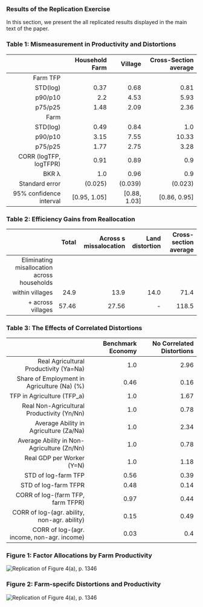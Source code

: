 ### Results of the Replication Exercise
In this section, we present the all replicated results displayed in the main text of the paper. 

### Table 1: Mismeasurement in Productivity and Distortions

|                         | **Household Farm** | **Village**  | **Cross-Section average** |
|------------------------:|-------------------:|-------------:|--------------------------:|
| Farm TFP                                                                                |
| STD(log)                | 0.37               | 0.68         | 0.81                      |
| p90/p10                 | 2.2                | 4.53         | 5.93                      |
| p75/p25                 | 1.48               | 2.09         | 2.36                      |
| Farm                                                                                    |
| STD(log)                | 0.49               | 0.84         | 1.0                       |
| p90/p10                 | 3.15               | 7.55         | 10.33                     |
| p75/p25                 | 1.77               | 2.75         | 3.28                      |
| CORR (logTFP, logTFPR)  | 0.91               | 0.89         | 0.9                       |
| BKR λ                   | 1.0                | 0.96         | 0.9                       |
| Standard error          | (0.025)            | (0.039)      | (0.023)                   |
| 95% confidence interval | [0.95, 1.05]       | [0.88, 1.03] | [0.86, 0.95]              |

### Table 2: Efficiency Gains from Reallocation
|                                             | **Total** | **Across s missalocation** | **Land distortion** | **Cross-section average** |
|--------------------------------------------:|----------:|---------------------------:|--------------------:|--------------------------:|
| Eliminating misallocation across households                                                                                            |
| within villages                             | 24.9      | 13.9                       | 14.0                | 71.4                      |
| + across villages                           | 57.46     | 27.56                      | -                   | 118.5                     |

### Table 3: The Effects of Correlated Distortions
|                                              | **Benchmark Economy** | **No Correlated Distortions** |
|---------------------------------------------:|----------------------:|------------------------------:|
| Real Agricultural Productivity (Ya=Na)       | 1.0                   | 2.96                          |
| Share of Employment in Agriculture (Na) (%)  | 0.46                  | 0.16                          |
| TFP in Agriculture (TFP\_a)                  | 1.0                   | 1.67                          |
| Real Non-Agricultural Productivity (Yn/Nn)   | 1.0                   | 0.78                          |
| Average Ability in Agriculture (Za/Na)       | 1.0                   | 2.34                          |
| Average Ability in Non-Agriculture (Zn/Nn)   | 1.0                   | 0.78                          |
| Real GDP per Worker (Y=N)                    | 1.0                   | 1.18                          |
| STD of log-farm TFP                          | 0.56                  | 0.39                          |
| STD of log-farm TFPR                         | 0.48                  | 0.14                          |
| CORR of log-(farm TFP, farm TFPR)            | 0.97                  | 0.44                          |
| CORR of log-(agr. ability, non-agr. ability) | 0.15                  | 0.49                          |
| CORR of log-(agr. income, non-agr. income)   | 0.03                  | 0.4                           |

### Figure 1: Factor Allocations by Farm Productivity
![Replication of Figure 4(a), p. 1346](https://github.com/foohuiyann/ABLR_ECTA2022.jl/blob/main/4_Results/Figure1.png?raw=true)


### Figure 2: Farm-specifc Distortions and Productivity
![Replication of Figure 4(a), p. 1346](https://github.com/foohuiyann/ABLR_ECTA2022.jl/blob/main/4_Results/Figure2.png?raw=true)